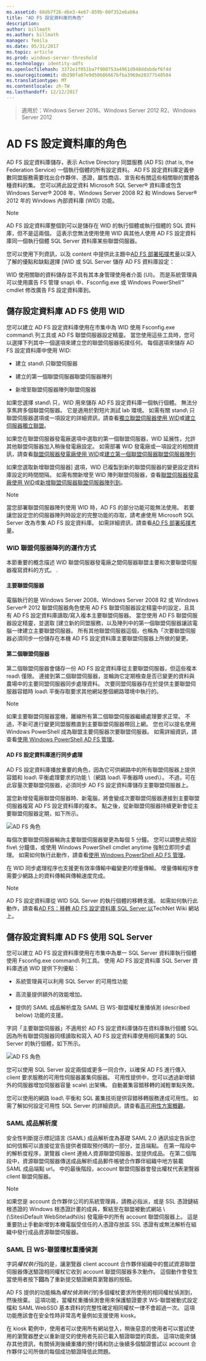 ```yaml
---
ms.assetid: 68db7f26-d6e3-4e67-859b-80f352e6ab6a
title: "AD FS 設定資料庫的角色"
description: 
author: billmath
ms.author: billmath
manager: femila
ms.date: 05/31/2017
ms.topic: article
ms.prod: windows-server-threshold
ms.technology: identity-adfs
ms.openlocfilehash: 3372e1f051ba7f900753a4961d948ddabdef6f4d
ms.sourcegitcommit: db290fa07e9d50686667bfba3969e20377548504
ms.translationtype: MT
ms.contentlocale: zh-TW
ms.lasthandoff: 12/12/2017
---
```

>適用於：Windows Server 2016、Windows Server 2012 R2、Windows Server 2012

# <a name="the-role-of-the-ad-fs-configuration-database"></a>AD FS 設定資料庫的角色
AD FS 設定資料庫儲存，表示 Active Directory 同盟服務 \(AD FS\) \(that is, the Federation Service\) 一個執行個體的所有設定資料。 AD FS 設定資料庫定義參數同盟服務需要找出合作夥伴、憑證，屬性商店、宣告和有關這些相關聯的實體各種資料的集。 您可以將此設定資料 Microsoft SQL Server® 資料庫或包含 Windows Server® 2008 年、Windows Server 2008 R2 和 Windows Server® 2012 年的 Windows 內部資料庫 \(WID\) 功能。  
  
> [!NOTE]  
> AD FS 設定資料庫整個到可以是儲存在 WID 的執行個體或執行個體的 SQL 資料庫，但不是這兩個。 這表示您無法使用使用 WID 與其他人使用 AD FS 設定資料庫同一個執行個體 SQL Server 資料庫某些聯盟伺服器。  
  
您可以使用下列資訊，以及 content 中提供此主題中[AD FS 部署拓撲考量](https://technet.microsoft.com/library/gg982489.aspx)以深入了解的優點和缺點選擇 [WID 或 SQL Server 儲存 AD FS 資料庫設定：  
  
WID 使用關聯的資料儲存並不具有其本身管理使用者介面 \(UI\)。 而是系統管理員可以使用廣告 FS 管理 snap\ 中、Fsconfig.exe 或 Windows PowerShell™ cmdlet 修改廣告 FS 設定資料庫到。  
  
## <a name="using-wid-to-store-the-ad-fs-configuration-database"></a>儲存設定資料庫 AD FS 使用 WID  
您可以建立 AD FS 設定資料庫使用在市集中為 WID 使用 Fsconfig.exe command\ 列工具或 AD FS 聯盟伺服器設定精靈。 當您使用這些工具時，您可以選擇下列其中一個選項來建立您的聯盟伺服器拓撲任何。 每個選項來儲存 AD FS 設定資料庫中使用 WID:  
  
-   建立 stand\ 只聯盟伺服器  
  
-   建立的第一個聯盟伺服器聯盟伺服器陣列  
  
-   新增至聯盟伺服器陣列聯盟伺服器  
  
如果您選擇 stand\ 只，WID 用來儲存 AD FS 設定資料庫一個執行個體。 無法分享焦跨多個聯盟伺服器。 它是適用於對短片測試 lab 環境。 如需有關 stand\ 只聯盟伺服器選項或一項設定的詳細資訊，請查看[獨立聯盟伺服器使用 WID](https://technet.microsoft.com/library/gg982486.aspx)或[建立伺服器獨立聯盟](https://technet.microsoft.com/library/ee913579.aspx)。  
  
如果您在聯盟伺服器發電廠選項中選取的第一個聯盟伺服器，WID 延展性，允許其他聯盟伺服器加入稍後發電廠設定。 如需部署 WID 發電廠或一項設定的相關資訊，請查看[聯盟伺服器發電廠使用 WID](https://technet.microsoft.com/library/gg982492.aspx)或[建立第一個聯盟伺服器聯盟伺服器陣列](https://technet.microsoft.com/library/dd807070.aspx)  
  
如果您選取新增聯盟伺服器] 選項，WID 已複製到新的聯盟伺服器的變更設定資料庫設定的時間間隔。 如需有關新增至 WID 陣列聯盟伺服器，查看[聯盟伺服器發電廠使用 WID](https://technet.microsoft.com/library/gg982492.aspx)或[新增聯盟伺服器聯盟伺服器陣列到](https://technet.microsoft.com/library/ee913575.aspx)。  
  
> [!NOTE]  
> 當您部署聯盟伺服器陣列使用 WID 時，AD FS 的部分功能可能無法使用。 若要讓您設定您的伺服器陣列時設定的完整功能的存取，請考慮使用 Microsoft SQL Server 改為市集 AD FS 設定資料庫。 如需詳細資訊，請查看[AD FS 部署拓撲考量](https://technet.microsoft.com/library/gg982489(v=ws.11).aspx)。  
  
### <a name="how-a-wid-federation-server-farm-works"></a>WID 聯盟伺服器陣列的運作方式  
本節重要的概念描述 WID 聯盟伺服器發電廠之間伺服器聯盟主要和次要聯盟伺服器複寫資料的方式。 .  
  
#### <a name="primary-federation-server"></a>主要聯盟伺服器  
電腦執行的是 Windows Server 2008、Windows Server 2008 R2 或 Windows Server® 2012 聯盟伺服器角色使用 AD FS 聯盟伺服器設定精靈中的設定，且具有 AD FS 設定資料庫讀取/寫入複本主要聯盟伺服器。 當您使用 AD FS 聯盟伺服器設定精靈，並選取 [建立新的同盟服務，以及陣列中的第一個聯盟伺服器讓該電腦一律建立主要聯盟伺服器。 所有其他聯盟伺服器這個，也稱為「次要聯盟伺服器必須同步一份儲存在本機 AD FS 設定資料庫主要聯盟伺服器上所做的變更。  
  
#### <a name="secondary-federation-servers"></a>第二個聯盟伺服器  
第二個聯盟伺服器會儲存一份 AD FS 設定資料庫從主要聯盟伺服器，但這些複本 read\ 僅限。 連接到第二個聯盟伺服器，並輪詢它定期檢查是否已變更的資料與農場中的主要同盟伺服器同步處理資料。 次要同盟伺服器存在於提供主要聯盟伺服器容錯時 load\ 平衡存取要求其他網站整個網路環境中執行的。  
  
> [!NOTE]  
> 如果主要聯盟伺服器當機，離線所有第二個聯盟伺服器繼續處理要求正常。 不過，不新可進行變更同盟服務直到主要聯盟伺服器帶回上網。 您也可以提名使用 Windows PowerShell 成為聯盟主要伺服器次要聯盟伺服器。 如需詳細資訊，請查看[使用 Windows PowerShell AD FS 管理](https://go.microsoft.com/fwlink/?LinkID=179634)。  
  
#### <a name="how-the-ad-fs-configuration-database-is-synchronized"></a>AD FS 設定資料庫進行同步處理  
AD FS 設定資料庫播放重要的角色，因為它可供網路中的所有聯盟伺服器上提供容錯和 load\ 平衡處理要求的功能 \（網路 load\ 平衡器時 used\）。 不過，可在此容量次要聯盟伺服器，必須同步 AD FS 設定資料庫儲存主要聯盟伺服器上。  
  
當您新增發電廠聯盟伺服器時、新電腦，將會變成次要聯盟伺服器連接到主要聯盟伺服器複寫 AD FS 設定資料庫的複本。 點之後，從新聯盟伺服器持續更新會從主要聯盟伺服器定期，如下所示。  
  
![AD FS 角色](media/adfs2_WID.png)  
  
每個次要聯盟伺服器輪詢主要聯盟伺服器變更為每個 5 分鐘。 您可以調整此預設 five\ 分鐘值，或使用 Windows PowerShell cmdlet anytime 強制立即同步處理。 如需如何執行此動作，請查看[使用 Windows PowerShell AD FS 管理](https://go.microsoft.com/fwlink/?LinkID=179634)。  
  
在 WID 同步處理程序也支援更有效率傳輸中繼變更的增量傳輸。 增量傳輸程序會需要少網路上的資料傳輸與傳輸速度完成。  
  
> [!NOTE]  
> AD FS 設定資料庫從 WID SQL Server 的執行個體的移轉支援。 如需如何執行此動作，請查看[AD FS：移轉 AD FS 設定資料庫 SQL Server 以](https://go.microsoft.com/fwlink/?LinkId=192232)TechNet Wiki 網站上。  
  
## <a name="using-sql-server-to-store-the-ad-fs-configuration-database"></a>儲存設定資料庫 AD FS 使用 SQL Server  
您可以建立 AD FS 設定資料庫使用在市集中為單一 SQL Server 資料庫執行個體使用 Fsconfig.exe command\ 列工具。 使用 AD FS 設定資料庫 SQL Server 資料庫透過 WID 提供下列優點：  
  
-   系統管理員可以利用 SQL Server 的可用性功能  
  
-   高流量提供額外的效能增加。  
  
-   提供的 SAML 成品解析度及 SAML 日 WS\-聯盟權杖重播偵測 \(described below\) 功能的支援。  
  
字詞「主要聯盟伺服器」不適用於 AD FS 設定資料庫儲存在資料庫執行個體 SQL 因為所有聯盟伺服器同樣讀取和寫入 AD FS 設定資料庫使用相同叢集的 SQL Server 的執行個體，如下所示。  
  
![AD FS 角色](media/adfs2_SQL.png)  
  
您可以使用 SQL Server 設定兩個或更多一同合作，以確保 AD FS 進行傳入 client 要求服務的可用性伺服器叢集伺服器。 可用性提供中，您可以透過新增額外的伺服器增加伺服器容量 scale\ 出架構。 自動叢集容錯移轉的減輕單點失敗。  
  
您可以使用的網路 load\ 平衡和 SQL 叢集技術提供容錯移轉服務達成可用性。 如需了解如何設定可用性 SQL Server 的詳細資訊，請查看[高可用性方案概觀](https://go.microsoft.com/fwlink/?LinkId=179853)。  
  
### <a name="saml-artifact-resolution"></a>SAML 成品解析度  
安全性判斷提示標記語言 \(SAML\) 成品解析度為基礎 SAML 2.0 通訊協定告訴您如何信賴可以直接從宣告提供者擷取預付碼的一部分，並且端點。 在第一階段中的解析度程序，瀏覽器 client 連絡人資源聯盟伺服器，並提供成品。 在第二個階段中，資源聯盟伺服器傳送成品解析成品郵件帳號合作夥伴組織中地方裝載 SAML 成品端點 url。 中的最後階段，account 聯盟伺服器會發出權杖代表瀏覽器 client 聯盟伺服器。  
  
> [!NOTE]  
> 如果您是 account 合作夥伴公司的系統管理員，請務必指派，或是 SSL 憑證鏈結根憑證的 Windows 根憑證計畫的成員，繫結至在聯盟被動式網站 \ (<ComputerName>\\Sites\\Default WebSite\\adfs\\ls\) 發電廠中的所有 account 聯盟伺服器上。 這是重要防止手動新增到本機電腦受信任的人憑證存放區 SSL 憑證有或無法解析在組織中發行成品資源聯盟伺服器。  
  
### <a name="samlws---federation-token-replay-detection"></a>SAML 日 WS-聯盟權杖重播偵測  
字詞*權杖執行*指的是，讓瀏覽器 client account 合作夥伴組織中的嘗試資源聯盟伺服器傳送驗證相同權杖它收到 account 聯盟伺服器多次動作。  這個動作會發生當使用者按下**回**為了重新提交驗證網頁瀏覽器的按鈕。  
  
AD FS 提供的功能稱為*權杖偵測執行*的多個權杖要求所使用的相同權杖偵測到，然後捨棄。 這項功能，當權杖重播偵測會用來保護驗證要求 WS\-聯盟被動式設定檔和 SAML WebSSO 基本資料的完整性確定相同權杖一律不會超過一次。 這項功能應該會在安全性時非常高考量例如支援使用 kiosk。  
  
在 kiosk 範例中，使用者可以使用所有網站登入，稍後惡意的使用者可以嘗試使用的瀏覽器歷史以重新提交的使用者先前已載入驗證聯盟的頁面。 這項功能來儲存其他資訊，有關偵測後續重播的預付碼和防止後續多個驗證嘗試以 account 合作夥伴公司所做的每個成功驗證降低此問題。  
  

